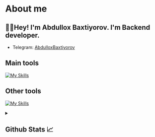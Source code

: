 # About me
<p><h2>👋🏻Hey! I'm Abdullox Baxtiyorov. I'm Backend developer.</h2></p>

- Telegram:                           [AbdulloxBaxtiyorov](https://t.me/Abuwkasvoi)

## Main tools
[![My Skills](https://skillicons.dev/icons?i=c,python,html,css)](https://skillicons.dev)

## Other tools
[![My Skills](https://skillicons.dev/icons?i=git,github,postgresql,sqlite,vscode,pycharm,postman)](https://skillicons.dev)

<details>
  <summary><b><h2>Github Stats 📈 <h2></b></summary>
  <a href="https://github.com/Abuwkasvoi">
    <p align="left">
      <img src="https://github-profile-summary-cards.vercel.app/api/cards/profile-details?username=Abuwkasvoi&theme=github_dark">
      <img align="left" src="https://github-profile-summary-cards.vercel.app/api/cards/stats?username=oAbuwkasvoi&theme=github_dark">
      <img align="left" src="https://github-profile-summary-cards.vercel.app/api/cards/productive-time?username=Abuwkasvoi&theme=github_dark&utcOffset=5"><br>
    </p>
  </a> 
</details>
